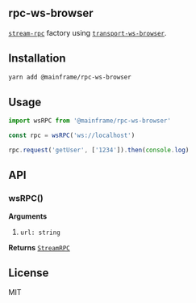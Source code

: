 ## rpc-ws-browser

[`stream-rpc`](../stream-rpc) factory using [`transport-ws-browser`](../transport-ws-browser).

## Installation

```sh
yarn add @mainframe/rpc-ws-browser
```

## Usage

```js
import wsRPC from '@mainframe/rpc-ws-browser'

const rpc = wsRPC('ws://localhost')

rpc.request('getUser', ['1234']).then(console.log)
```

## API

### wsRPC()

**Arguments**

1.  `url: string`

**Returns** [`StreamRPC`](../stream-rpc)

## License

MIT
